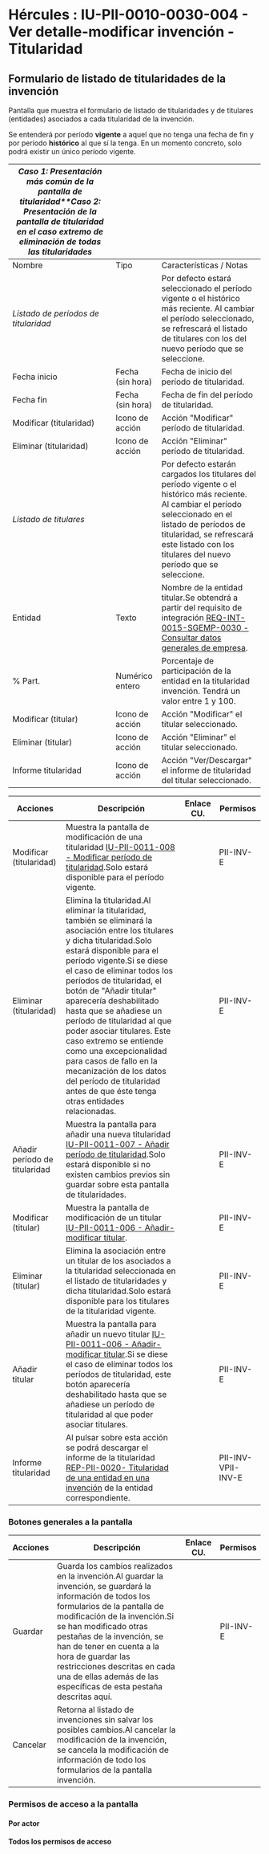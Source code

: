 # Hércules : IU\-PII\-0010\-0030\-004 \- Ver detalle\-modificar invención \- Titularidad



## Formulario de listado de titularidades de la invención

Pantalla que muestra el formulario de listado de titularidades y de titulares (entidades) asociados a cada titularidad de la invención.

Se entenderá por período **vigente** a aquel que no tenga una fecha de fin y por período **histórico** al que sí la tenga. En un momento concreto, solo podrá existir un único período vigente.



| *Caso 1: Presentación más común de la pantalla de titularidad**Caso 2: Presentación de la pantalla de titularidad en el caso extremo de eliminación de todas las titularidades* | | |
| --- | --- | --- |
| Nombre | Tipo | Características / Notas |
| *Listado de períodos de titularidad* |  | Por defecto estará seleccionado el período vigente o el histórico más reciente. Al cambiar el período seleccionado, se refrescará el listado de titulares con los del nuevo período que se seleccione. |
| Fecha inicio | Fecha (sin hora) | Fecha de inicio del período de titularidad. |
| Fecha fin | Fecha (sin hora) | Fecha de fin del período de titularidad. |
| Modificar (titularidad) | Icono de acción | Acción "Modificar" período de titularidad. |
| Eliminar (titularidad) | Icono de acción | Acción "Eliminar" período de titularidad. |
| *Listado de titulares* |  | Por defecto estarán cargados los titulares del período vigente o el histórico más reciente. Al cambiar el período seleccionado en el listado de períodos de titularidad, se refrescará este listado con los titulares del nuevo período que se seleccione. |
| Entidad | Texto | Nombre de la entidad titular.Se obtendrá a partir del requisito de integración [REQ\-INT\-0015\-SGEMP\-0030 \- Consultar datos generales de empresa](/hercules/sgi-sistema-de-gestion-de-investigacion/requisitos-y-analisis-funcional/analisis-funcional-sgi-hercules/gen-aspectos-generales/int-requisitos-de-integracion/req-int-0015-sgemp-integracion-con-sistema-de-gestion-de-empresas/req-int-0015-sgemp-0030-consultar-datos-generales-de-empresa.md "/hercules/sgi-sistema-de-gestion-de-investigacion/requisitos-y-analisis-funcional/analisis-funcional-sgi-hercules/gen-aspectos-generales/int-requisitos-de-integracion/req-int-0015-sgemp-integracion-con-sistema-de-gestion-de-empresas/req-int-0015-sgemp-0030-consultar-datos-generales-de-empresa.md"). |
| % Part. | Numérico entero | Porcentaje de participación de la entidad en la titularidad invención. Tendrá un valor entre 1 y 100\. |
| Modificar (titular) | Icono de acción | Acción "Modificar" el titular seleccionado. |
| Eliminar (titular) | Icono de acción | Acción "Eliminar" el titular seleccionado. |
| Informe titularidad | Icono de acción | Acción "Ver/Descargar" el informe de titularidad del titular seleccionado. |



| Acciones | Descripción | Enlace CU. | Permisos |
| --- | --- | --- | --- |
| Modificar (titularidad) | Muestra la pantalla de modificación de una titularidad [IU\-PII\-0011\-008 \- Modificar período de titularidad](/hercules/sgi-sistema-de-gestion-de-investigacion/requisitos-y-analisis-funcional/analisis-funcional-sgi-hercules/pii-modulo-de-propiedad-industrial-e-intelectual/pii-interfaz-de-usuario/iu-pii-0010-gestion-de-invencion/iu-pii-0011-gestion-de-invencion-popups-auxiliares/iu-pii-0011-008-modificar-periodo-de-titularidad.md "/hercules/sgi-sistema-de-gestion-de-investigacion/requisitos-y-analisis-funcional/analisis-funcional-sgi-hercules/pii-modulo-de-propiedad-industrial-e-intelectual/pii-interfaz-de-usuario/iu-pii-0010-gestion-de-invencion/iu-pii-0011-gestion-de-invencion-popups-auxiliares/iu-pii-0011-008-modificar-periodo-de-titularidad.md").Solo estará disponible para el período vigente. |  | PII\-INV\-E |
| Eliminar (titularidad) | Elimina la titularidad.Al eliminar la titularidad, también se eliminará la asociación entre los titulares y dicha titularidad.Solo estará disponible para el período vigente.Si se diese el caso de eliminar todos los períodos de titularidad, el botón de "Añadir titular" aparecería deshabilitado hasta que se añadiese un período de titularidad al que poder asociar titulares. Este caso extremo se entiende como una excepcionalidad para casos de fallo en la mecanización de los datos del período de titularidad antes de que éste tenga otras entidades relacionadas. |  | PII\-INV\-E |
| Añadir período de titularidad | Muestra la pantalla para añadir una nueva titularidad [IU\-PII\-0011\-007 \- Añadir período de titularidad](/hercules/sgi-sistema-de-gestion-de-investigacion/requisitos-y-analisis-funcional/analisis-funcional-sgi-hercules/pii-modulo-de-propiedad-industrial-e-intelectual/pii-interfaz-de-usuario/iu-pii-0010-gestion-de-invencion/iu-pii-0011-gestion-de-invencion-popups-auxiliares/iu-pii-0011-007-anadir-periodo-de-titularidad.md "/hercules/sgi-sistema-de-gestion-de-investigacion/requisitos-y-analisis-funcional/analisis-funcional-sgi-hercules/pii-modulo-de-propiedad-industrial-e-intelectual/pii-interfaz-de-usuario/iu-pii-0010-gestion-de-invencion/iu-pii-0011-gestion-de-invencion-popups-auxiliares/iu-pii-0011-007-anadir-periodo-de-titularidad.md").Solo estará disponible si no existen cambios previos sin guardar sobre esta pantalla de titularidades. |  | PII\-INV\-E |
| Modificar (titular) | Muestra la pantalla de modificación de un titular [IU\-PII\-0011\-006 \- Añadir\-modificar titular](/hercules/sgi-sistema-de-gestion-de-investigacion/requisitos-y-analisis-funcional/analisis-funcional-sgi-hercules/pii-modulo-de-propiedad-industrial-e-intelectual/pii-interfaz-de-usuario/iu-pii-0010-gestion-de-invencion/iu-pii-0011-gestion-de-invencion-popups-auxiliares/iu-pii-0011-006-anadir-modificar-titular.md "/hercules/sgi-sistema-de-gestion-de-investigacion/requisitos-y-analisis-funcional/analisis-funcional-sgi-hercules/pii-modulo-de-propiedad-industrial-e-intelectual/pii-interfaz-de-usuario/iu-pii-0010-gestion-de-invencion/iu-pii-0011-gestion-de-invencion-popups-auxiliares/iu-pii-0011-006-anadir-modificar-titular.md"). |  | PII\-INV\-E |
| Eliminar (titular) | Elimina la asociación entre un titular de los asociados a la titularidad seleccionada en el listado de titularidades y dicha titularidad.Solo estará disponible para los titulares de la titularidad vigente. |  | PII\-INV\-E |
| Añadir titular | Muestra la pantalla para añadir un nuevo titular [IU\-PII\-0011\-006 \- Añadir\-modificar titular](/hercules/sgi-sistema-de-gestion-de-investigacion/requisitos-y-analisis-funcional/analisis-funcional-sgi-hercules/pii-modulo-de-propiedad-industrial-e-intelectual/pii-interfaz-de-usuario/iu-pii-0010-gestion-de-invencion/iu-pii-0011-gestion-de-invencion-popups-auxiliares/iu-pii-0011-006-anadir-modificar-titular.md "/hercules/sgi-sistema-de-gestion-de-investigacion/requisitos-y-analisis-funcional/analisis-funcional-sgi-hercules/pii-modulo-de-propiedad-industrial-e-intelectual/pii-interfaz-de-usuario/iu-pii-0010-gestion-de-invencion/iu-pii-0011-gestion-de-invencion-popups-auxiliares/iu-pii-0011-006-anadir-modificar-titular.md").Si se diese el caso de eliminar todos los períodos de titularidad, este botón aparecería deshabilitado hasta que se añadiese un período de titularidad al que poder asociar titulares. |  | PII\-INV\-E |
| Informe titularidad | Al pulsar sobre esta acción se podrá descargar el informe de la titularidad [REP\-PII\-0020\- Titularidad de una entidad en una invención](https://confluence.um.es/confluence/pages/createpage.action?spaceKey=HERCULES&title=__REP-PII-0020-+Titularidad+de+una+entidad+en+una+invenci%C3%B3n&linkCreation=true&fromPageId=597852708 "/confluence/pages/createpage.action?spaceKey=HERCULES&title=__REP-PII-0020-+Titularidad+de+una+entidad+en+una+invenci%C3%B3n&linkCreation=true&fromPageId=597852708") de la entidad correspondiente. |  | PII\-INV\-VPII\-INV\-E |

### Botones generales a la pantalla



| Acciones | Descripción | Enlace CU. | Permisos |
| --- | --- | --- | --- |
| Guardar | Guarda los cambios realizados en la invención.Al guardar la invención, se guardará la información de todos los formularios de la pantalla de modificación de la invención.Si se han modificado otras pestañas de la invención, se han de tener en cuenta a la hora de guardar las restricciones descritas en cada una de ellas además de las específicas de esta pestaña descritas aquí. |  | PII\-INV\-E |
| Cancelar | Retorna al listado de invenciones sin salvar los posibles cambios.Al cancelar la modificación de la invención, se cancela la modificación de información de todo los formularios de la pantalla invención. |  |  |

### Permisos de acceso a la pantalla

#### Por actor

#### Todos los permisos de acceso




